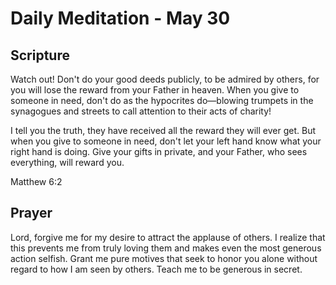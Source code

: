 # Daily Meditation - May 30

## Scripture

Watch out! Don't do your good deeds publicly, to be admired by others, for you
will lose the reward from your Father in heaven.  When  you give to someone in
need, don't do as the hypocrites do—blowing  trumpets in the synagogues and
streets to call attention to their acts  of charity! 

I tell you the truth, they
have received all the reward they  will ever get.  But when you give to someone
in need, don't let your left hand know what your right hand is doing. Give your
gifts in private, and your Father, who sees everything, will reward you.


Matthew 6:2


## Prayer

Lord, forgive me for my desire to attract the applause of others.  I realize
that this prevents me from truly loving them and makes even the most generous
action selfish.  Grant me pure motives that seek to honor you alone without
regard to how I am seen by others.  Teach me to be generous in secret.

